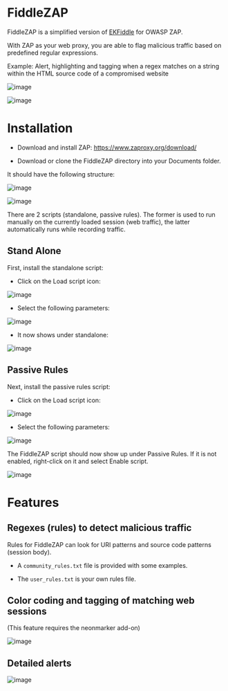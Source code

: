 # FiddleZAP

FiddleZAP is a simplified version of [EKFiddle](https://github.com/malwareinfosec/EKFiddle) for OWASP ZAP. 

With ZAP as your web proxy, you are able to flag malicious traffic based on predefined regular expressions.

Example: Alert, highlighting and tagging when a regex matches on a string within the HTML source code of a compromised website

![image](https://user-images.githubusercontent.com/25351665/132754774-bd5278ee-dad4-4107-bfa5-472b777fd52e.png)

![image](https://user-images.githubusercontent.com/25351665/132754478-ad225161-0f66-4cc7-903b-73c89817e737.png)

# Installation

- Download and install ZAP: https://www.zaproxy.org/download/

- Download or clone the FiddleZAP directory into your Documents folder.

It should have the following structure:

![image](https://user-images.githubusercontent.com/25351665/132750706-3965d2cb-5834-4144-bd15-3115c0dd3a67.png)

![image](https://user-images.githubusercontent.com/25351665/132750818-9ec7bbea-deff-41b0-abac-15b645768e57.png)

There are 2 scripts (standalone, passive rules). The former is used to run manually on the currently loaded session (web traffic), the latter automatically runs while recording traffic.

## Stand Alone

First, install the standalone script:

- Click on the Load script icon:

![image](https://user-images.githubusercontent.com/25351665/132749274-64f83b76-6c01-4121-b934-3d0621c4b628.png)

- Select the following parameters:

![image](https://user-images.githubusercontent.com/25351665/132750572-7cfa0fdd-9204-4d12-8c1e-7250c87c7577.png)

- It now shows under standalone:

![image](https://user-images.githubusercontent.com/25351665/132749556-ae47b44b-d595-4e51-9ee4-f86815eeaf9b.png)

## Passive Rules

Next, install the passive rules script:

- Click on the Load script icon:

![image](https://user-images.githubusercontent.com/25351665/132749999-418b061f-78fd-4b5b-9890-eb3316d5605c.png)

- Select the following parameters:

![image](https://user-images.githubusercontent.com/25351665/132750390-4789935d-cc73-4f6f-a6b0-3f251d5bd72c.png)

The FiddleZAP script should now show up under Passive Rules. If it is not enabled, right-click on it and select Enable script.

![image](https://user-images.githubusercontent.com/25351665/132750118-f2a792d4-c8ec-478f-aba2-55cf8c85c122.png)

# Features

## Regexes (rules) to detect malicious traffic

Rules for FiddleZAP can look for URI patterns and source code patterns (session body).

- A ``community_rules.txt`` file is provided with some examples.

- The ``user_rules.txt`` is your own rules file.


## Color coding and tagging of matching web sessions

(This feature requires the neonmarker add-on)

![image](https://user-images.githubusercontent.com/25351665/131417750-d06aa169-c862-4daa-abb9-55d941ea98a6.png)

## Detailed alerts

![image](https://user-images.githubusercontent.com/25351665/131417845-5289925e-573a-4eef-b42b-cf406ff9e9bb.png)


